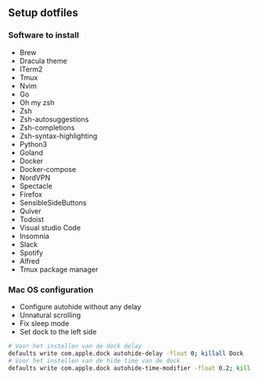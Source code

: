 ## Setup dotfiles

### Software to install

- Brew
- Dracula theme
- ITerm2
- Tmux
- Nvim
- Go
- Oh my zsh
- Zsh
- Zsh-autosuggestions
- Zsh-completions
- Zsh-syntax-highlighting
- Python3
- Goland
- Docker
- Docker-compose
- NordVPN
- Spectacle
- Firefox
- SensibleSideButtons
- Quiver
- Todoist
- Visual studio Code
- Insomnia
- Slack
- Spotify
- Alfred
- Tmux package manager


### Mac OS configuration

- Configure autohide without any delay
- Unnatural scrolling
- Fix sleep mode
- Set dock to the left side
```bash
# Voor het instellen van de dock delay
defaults write com.apple.dock autohide-delay -float 0; killall Dock
# Voor het instellen van de hide time van de dock
defaults write com.apple.dock autohide-time-modifier -float 0.2; kill
```

